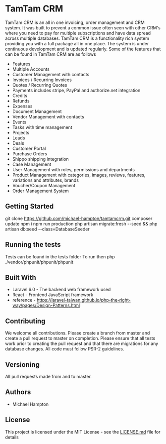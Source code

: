 # TamTam CRM

TamTam CRM is an all in one invoicing, order management and CRM system. It was built to prevent a common issue often seen with other CRM's where you need to pay for multiple subscriptions and have data spread across multiple databases. TamTam CRM is a functionality rich system providing you with a full package all in one place. The system is under continuous development and is updated regularly. Some of the features that can be found in TamTam CRM are as follows

* Features
* Multiple Accounts
* Customer Management with contacts
* Invoices / Recurring Invoices
* Quotes / Recurring Quotes
* Payments includes stripe, PayPal and authorize.net integration
* Credits
* Refunds
* Expenses
* Document Management 
* Vendor Management with contacts
* Events
* Tasks with time management
* Projects
* Leads
* Deals
* Customer Portal
* Purchase Orders
* Shippo shipping integration
* Case Management
* User Management with roles, permissions and departments
* Product Management with categories, images, reviews, features, variations and attributes, brands
* Voucher/Coupon Management
* Order Management System

## Getting Started

git clone https://github.com/michael-hampton/tamtamcrm.git
composer update
npm i
npm run production
php artisan migrate:fresh --seed && php artisan db:seed --class=DatabaseSeeder

## Running the tests

Tests can be found in the tests folder 
To run then php ./vendor/phpunit/phpunit/phpunit

## Built With

* Laravel 6.0 - The backend web framework used
* React - Frontend JavaScript framework
* reference - https://laravel-taiwan.github.io/php-the-right-way/pages/Design-Patterns.html

## Contributing

We welcome all contributions. Please create a branch from master and create a pull request to master on completion. 
Please ensure that all tests work prior to creating the pull request and that there are migrations for any database changes. 
All code must follow PSR-2 guidelines.

## Versioning

All pull requests made from and to master. 

## Authors

* Michael Hampton
## License

This project is licensed under the MIT License - see the [LICENSE.md](LICENSE.md) file for details
